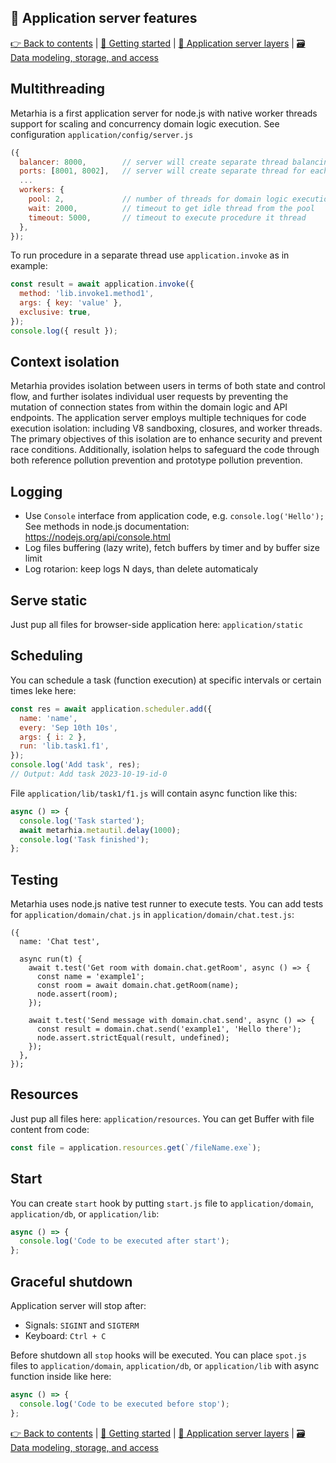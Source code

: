## 🧩 Application server features

[👉 Back to contents](/) | [🚀 Getting started](/content/en/START.md) | [🥞 Application server layers](/content/en/LAYERS.md) | [🗃️ Data modeling, storage, and access](/content/en/DATA.md)

## Multithreading

Metarhia is a first application server for node.js with native worker threads support for scaling and concurrency domain logic execution.
See configuration `application/config/server.js`

```js
({
  balancer: 8000,        // server will create separate thread balancing
  ports: [8001, 8002],   // server will create separate thread for each port
  ...  
  workers: {
    pool: 2,             // number of threads for domain logic execution
    wait: 2000,          // timeout to get idle thread from the pool
    timeout: 5000,       // timeout to execute procedure it thread
  },
});
```

To run procedure in a separate thread use `application.invoke` as in example:

```js
const result = await application.invoke({
  method: 'lib.invoke1.method1',
  args: { key: 'value' },
  exclusive: true,
});
console.log({ result });
```

## Context isolation

Metarhia provides isolation between users in terms of both state and control flow, and further isolates individual user requests by preventing the mutation of connection states from within the domain logic and API endpoints. The application server employs multiple techniques for code execution isolation: including V8 sandboxing, closures, and worker threads. The primary objectives of this isolation are to enhance security and prevent race conditions. Additionally, isolation helps to safeguard the code through both reference pollution prevention and prototype pollution prevention.

## Logging

- Use `Console` interface from application code, e.g. `console.log('Hello');`
  See methods in node.js documentation: https://nodejs.org/api/console.html
- Log files buffering (lazy write), fetch buffers by timer and by buffer size limit
- Log rotarion: keep logs N days, than delete automaticaly

## Serve static

Just pup all files for browser-side application here: `application/static`

## Scheduling

You can schedule a task (function execution) at specific intervals or certain times leke here:

```js
const res = await application.scheduler.add({
  name: 'name',
  every: 'Sep 10th 10s',
  args: { i: 2 },
  run: 'lib.task1.f1',
});
console.log('Add task', res);
// Output: Add task 2023-10-19-id-0
```

File `application/lib/task1/f1.js` will contain async function like this:

```js
async () => {
  console.log('Task started');
  await metarhia.metautil.delay(1000);
  console.log('Task finished');
};
```

## Testing

Metarhia uses node.js native test runner to execute tests. You can add tests for `application/domain/chat.js` in `application/domain/chat.test.js`:

```
({
  name: 'Chat test',

  async run(t) {
    await t.test('Get room with domain.chat.getRoom', async () => {
      const name = 'example1';
      const room = await domain.chat.getRoom(name);
      node.assert(room);
    });

    await t.test('Send message with domain.chat.send', async () => {
      const result = domain.chat.send('example1', 'Hello there');
      node.assert.strictEqual(result, undefined);
    });
  },
});
```

## Resources

Just pup all files here: `application/resources`. You can get Buffer with file content from code:
```js
const file = application.resources.get(`/fileName.exe`);
```
    
## Start

You can create `start` hook by putting `start.js` file to `application/domain`, `application/db`, or `application/lib`:

```js
async () => {
  console.log('Code to be executed after start');
};
```

## Graceful shutdown

Application server will stop after:
- Signals: `SIGINT` and `SIGTERM`
- Keyboard: `Ctrl + C`

Before shutdown all `stop` hooks will be executed. You can place `spot.js` files to `application/domain`, `application/db`, or `application/lib` with async function inside like here:

```js
async () => {
  console.log('Code to be executed before stop');
};
```

[👉 Back to contents](/) | [🚀 Getting started](/content/en/START.md) | [🥞 Application server layers](/content/en/LAYERS.md) | [🗃️ Data modeling, storage, and access](/content/en/DATA.md)
